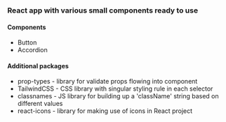 ### React app with various small components ready to use

#### Components
- Button
- Accordion

#### Additional packages
- prop-types - library for validate props flowing into component
- TailwindCSS - CSS library with singular styling rule in each  selector
- classnames - JS library for building up a 'className' string based on different values
- react-icons - library for making use of icons in React project